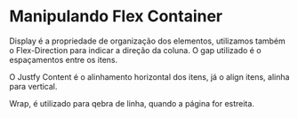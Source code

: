 # Manipulando Flex Container

Display é a propriedade de organização dos elementos, utilizamos também o Flex-Direction para indicar a direção da coluna. O gap utilizado é o espaçamentos entre os itens.

O Justfy Content é o alinhamento horizontal dos itens, já o align itens, alinha para vertical.

Wrap, é utilizado para qebra de linha, quando a página for estreita.


